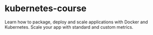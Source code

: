 # kubernetes-course
Learn how to package, deploy and scale applications with Docker and Kubernetes. Scale your app with standard and custom metrics.

